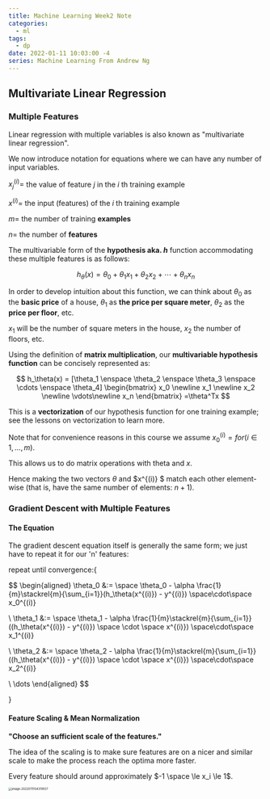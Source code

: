```yaml
---
title: Machine Learning Week2 Note
categories:
  - ml
tags:
  - dp
date: 2022-01-11 10:03:00 -4
series: Machine Learning From Andrew Ng
---
```


## Multivariate Linear Regression

### Multiple Features

Linear regression with multiple variables is also known as "multivariate linear regression".

We now introduce notation for equations where we can have any number of input variables.

$x_j^{(i)}=$ the value of feature $j$ in the $i$ th training example

$x^{(i)}=$ the input (features) of the $i$ th training example

$m=$ the number of training **examples**

$n=$ the number of **features**

The multivariable form of the **hypothesis aka. $h$** function accommodating these multiple features is as follows:

$$
h_\theta(x) = \theta_0 + \theta_1x_1 + \theta_2x_2 + \cdots + \theta_nx_n
$$

In order to develop intuition about this function, we can think about $\theta_0$ as the **basic price** of a house, $\theta_1$ as **the price per square meter**, $\theta_2$ as the **price per floor**, etc.

$x_1$ will be the number of square meters in the house, $x_2$ the number of floors, etc.

Using the definition of **matrix multiplication**, our **multivariable hypothesis function** can be concisely represented as:

$$
h_\theta(x) =
[\theta_1 \enspace \theta_2 \enspace \theta_3 \enspace \cdots \enspace \theta_4]
\begin{bmatrix}
   x_0 \newline
   x_1 \newline
   x_2 \newline
   \vdots\newline
   x_n
\end{bmatrix}
=\theta^Tx
$$

This is a **vectorization** of our hypothesis function for one training example; see the lessons on vectorization to learn more.

Note that for convenience reasons in this course we assume $x_0^{(i)} =  for (i\in1,\dots,m)$.

This allows us to do matrix operations with theta and $x$.

Hence making the two vectors $\theta$ and $x^{(i)} $ match each other element-wise (that is, have the same number of elements: $n+1$).

### Gradient Descent with Multiple Features

#### The Equation

The gradient descent equation itself is generally the same form; we just have to repeat it for our 'n' features:

repeat until convergence:{

$$
\begin{aligned}
\theta_0 &:= \space \theta_0 - \alpha \frac{1}{m}\stackrel{m}{\sum_{i=1}}(h_\theta(x^{(i)}) - y^{(i)}) \space\cdot\space x_0^{(i)}

\\
\theta_1 &:= \space \theta_1 - \alpha \frac{1}{m}\stackrel{m}{\sum_{i=1}}((h_\theta(x^{(i)}) - y^{(i)}) \space \cdot \space x^{(i)}) \space\cdot\space x_1^{(i)}

\\
\theta_2 &:= \space \theta_2 - \alpha \frac{1}{m}\stackrel{m}{\sum_{i=1}}((h_\theta(x^{(i)}) - y^{(i)}) \space \cdot \space x^{(i)}) \space\cdot\space x_2^{(i)}

\\
\dots
\end{aligned}
$$

}

#### Feature Scaling & Mean Normalization

**"Choose an sufficient scale of the features."**

The idea of the scaling is to make sure features are on a nicer and similar scale to make the process reach the optima more faster.

Every feature should around approximately $-1 \space \le x_i \le 1$.

<img src="../../img/image-20220111104319937.png" alt="image-20220111104319937" style="zoom:40%;width: 100%" />

Replace $x_i$ with following formula and this do not apply to $x_0$.

$$
x_i:= \frac{x_i - \mu_i}{s_i}
$$

Where $μ_i$ is the **average** of all the values for feature (i) and $s_i$ is the range of values $ (max - min)$, or $s_i$ is the standard deviation.

E.g.

$$
\begin{aligned}
x_1 &= \frac{size - 1000}{(max\space number\space of\space x_1) - (min\space number\space of\space x_1)}
\\
x_2 &= \frac{\#bedrooms - 2}{(max\space number\space of\space x_2) - (min\space number\space of\space x_2)}
\end{aligned}
$$

will get this approximately:

$$
-0.5 \le x_1 \le 0.5 \space,\space -0.5 \le x_2 \le 0.5
$$

#### The Learning Rate

**"Choose a sufficient learning rate of the features."**

**Debugging gradient descent.** Make a plot with **_number of iterations_** on the x-axis. Now plot the cost function, $J(θ)$ over the number of iterations of gradient descent. If $J(θ)$ ever increases, then you probably need to decrease $α$.

![img](../../img/rC2jGKgvEeamBAoLccicqA_ec9e40a58588382f5b6df60637b69470_Screenshot-2016-11-11-08.55.21.png)

#### Polynomial Regression

**"Some data can not be represent with just a straight line, things are more complicated."**

<img src="../../img/image-20220111150432097.png" alt="image-20220111150432097" style="zoom:66%;width:100%" />

Suppose we want to know the price of the house, and we have two features which lead to the following hypothesis:

$$
h_\theta(x) = \theta_0 + \theta_1 \times frontage + \theta_2 \times depth
$$

we can merge those two features into one feature like this:

$$
h_\theta(x) = \theta_0 + \theta_1 \times area, \qquad area = frontage \times depth
$$

And suppose we have the following training set:

<img src="../../img/image-20220111151455763.png" alt="image-20220111151455763" style="zoom:66%;width:100%" />

the quadratic function:

$$
h_\theta(x) = \theta_0 + \theta_1(size) + \theta_2(size)^2
$$

and the cube function:

$$
h_\theta(x) = \theta_0 + \theta_1(size) + \theta_2(size)^2 + \theta_3(size)^3
$$

are not the best choice to fit this model, maybe we can use the square root function:

$$
h_\theta(x) = \theta_0 + \theta_1(size) + \theta_2\sqrt{(size)}
$$

### Normal Equation

**“Another way for getting the $\theta$ in one step analytically.”**

Previously with the gradient descent function, we can get the result by examining the data set and iterating them. But that requires derivation and calculus involved.

Say we got an example:

<img src="../../img/image-20220111162716034.png" alt="image-20220111162716034" style="zoom:50%;width:100%" />

and we can get the $\theta$ by computing this:

$$
\theta = (X^TX)^{-1}X^Ty
$$

where $(X^TX)^{-1}$ is the inverse of the matrix $X^TX$. This is called **_Normal Equation_**.

This equation require no feature scaling.

Characteristic of those two methods:

| Gradient Descent             | Normal Equation                                |
| :--------------------------- | :--------------------------------------------- |
| Need to choose alpha         | No need to choose alpha                        |
| Needs many iterations        | No need to iterate                             |
| $O (kn^2)$                   | $O (n^3)$, need to calculate inverse of $X^TX$ |
| Works well when $n$ is large | Slow if $n$ is very large                      |

## Programming Homework

Suppose we have data:

```
6.1101,17.592
5.5277,9.1302
8.3829,11.886
7.4764,4.3483
...
```

where first column is X and then Y.

### Data loading

We process the data:

```octave
% read data
data = load('ex1data1.txt');
X = data(:, 1); y = data(:, 2);

X = [ones(m, 1), data(:,1)]; % Add a column of ones to x
theta = zeros(2, 1); % initialize fitting parameters
```

Then we got:

$$
X = \begin{bmatrix}
   ~1 & 6.1101~ \\
   ~1 & 5.5277~ \\
   ~1 &\cdots~
\end{bmatrix}
,~~
Y = \begin{bmatrix}
   ~17.592~ \\
   ~9.1302~ \\
   \cdots
\end{bmatrix}
$$

The objective of linear regression is to **minimize the cost function**:

$$
J(\theta) = {1 \over 2m}\stackrel{m}{\sum_{i=1}}(h_\theta(x^{(i)}) \space\space - \space\space y^{(i)})^2
$$

where the hypothesis is:

$$
h(\theta) = \theta^TX = \theta_0 + \theta_1X_1
$$

### Cost Function Impl

In octave, the cost function can be harvested:

```octave
function J = computeCost(X, y, theta)
  %COMPUTECOST Compute cost for linear regression
  %   J = COMPUTECOST(X, y, theta) computes the cost of using theta as the
  %   parameter for linear regression to fit the data points in X and y

  m = length(y); % number of training examples
  J = (1 / (2 * m)) * sum(power(X * theta - y, 2))
end
```

$$
J(\theta) = {1 \over 2m} sum[(\theta^TX - Y)^2]
$$

### Gradient Descent Impl

One way to do this is to use the **batch gradient descent algorithm**. In batch gradient descent, each

iteration performs the update

$$
\theta_j := \theta_j - \alpha {1 \over m}\stackrel{m}{\sum_{i=1}}(h_\theta(x^{(i)}) \space\space - \space\space y^{(i)}) x_j^{(i)}
$$

In octave

```octave
function [theta, J_history] = gradientDescentMulti(X, y, theta, alpha, num_iters)
  %GRADIENTDESCENTMULTI Performs gradient descent to learn theta
  %   theta = GRADIENTDESCENTMULTI(x, y, theta, alpha, num_iters) updates theta by
  %   taking num_iters gradient steps with learning rate alpha

  m = length(y); % number of training examples
  J_history = zeros(num_iters, 1);
  for iter = 1:num_iters
      temp = zeros(size(theta, 1), 1);
      for j = 1: size(X, 2)
          temp(j) = theta(j) - alpha * (1 / m) * sum((X * theta - y) .* X(:, j));
      end
      theta = temp
      % Save the cost J in every iteration
      J_history(iter) = computeCostMulti(X, y, theta);
  end
end
```

Then we can exam the cost function and get the minimum:

```octave
% Some gradient descent settings
iterations = 1500;
alpha = 0.01;

theta = gradientDescent(X, y, theta, alpha, iterations);
```

### Prediction

Once we got our right theta, we can commit a prediction:

```octave
predict1 = [1, 3.5] *theta;
fprintf('For population = 35,000, we predict a profit of %f\n',...
  predict1*10000);
predict2 = [1, 7] * theta;
fprintf('For population = 70,000, we predict a profit of %f\n',...
    predict2*10000);
```

### Feature Normalization

```octave
function [X_norm, mu, sigma] = featureNormalize(X)
  %FEATURENORMALIZE Normalizes the features in X
  %   FEATURENORMALIZE(X) returns a normalized version of X where
  %   the mean value of each feature is 0 and the standard deviation
  %   is 1. This is often a good preprocessing step to do when
  %   working with learning algorithms.

  mu = mean(X)
  sigma = std(X)
  X_norm = (X .- mu) ./ sigma
end
```

Explain:

- Subtract the mean value of each feature from the dataset.
- After subtracting the mean, additionally scale (divide) the feature values by their respective “standard deviations.”.

### Normal Equation Impl

```octave
function [theta] = normalEqn(X, y)
  %NORMALEQN Computes the closed-form solution to linear regression
  %   NORMALEQN(X,y) computes the closed-form solution to linear
  %   regression using the normal equations.

	theta = pinv(X' * X) * X' * y;
end
```
